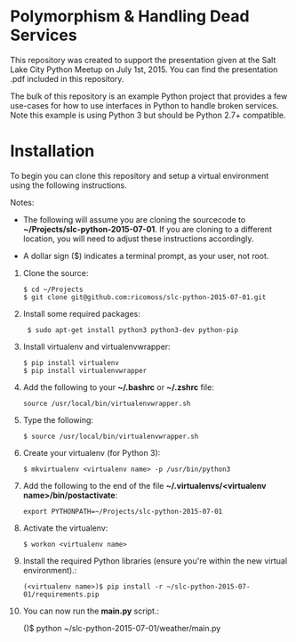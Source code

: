Polymorphism & Handling Dead Services
=====================================

This repository was created to support the presentation given at the Salt Lake City Python Meetup on July 1st, 2015.  You can find the presentation .pdf included in this repository.

The bulk of this repository is an example Python project that provides a few use-cases for how to use interfaces in Python to handle broken services.  Note this example is using Python 3 but should be Python 2.7+ compatible.

Installation
============

To begin you can clone this repository and setup a virtual environment using the following instructions.

Notes:

- The following will assume you are cloning the sourcecode to **~/Projects/slc-python-2015-07-01**.  If you are cloning to a different location, you will need to adjust these instructions accordingly.

- A dollar sign ($) indicates a terminal prompt, as your user, not root.

1.  Clone the source:

        $ cd ~/Projects
        $ git clone git@github.com:ricomoss/slc-python-2015-07-01.git

2. Install some required packages:

        $ sudo apt-get install python3 python3-dev python-pip

3.  Install virtualenv and virtualenvwrapper:

        $ pip install virtualenv
        $ pip install virtualenvwrapper

4.  Add the following to your **~/.bashrc** or **~/.zshrc** file:

        source /usr/local/bin/virtualenvwrapper.sh

5.  Type the following:

        $ source /usr/local/bin/virtualenvwrapper.sh

6.  Create your virtualenv (for Python 3):

        $ mkvirtualenv <virtualenv name> -p /usr/bin/python3


7.  Add the following to the end of the file **~/.virtualenvs/\<virtualenv name\>/bin/postactivate**:

        export PYTHONPATH=~/Projects/slc-python-2015-07-01

8.  Activate the virtualenv:

        $ workon <virtualenv name>

9.  Install the required Python libraries (ensure you're within the new virtual environment).:

        (<virtualenv name>)$ pip install -r ~/slc-python-2015-07-01/requirements.pip

10.  You can now run the **main.py** script.:

        (<virtualenv name>)$ python ~/slc-python-2015-07-01/weather/main.py
